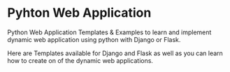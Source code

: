# Pyhton Web Application

Python Web Application Templates & Examples to learn and implement dynamic web application using python with Django or Flask.

Here are Templates available for Django and Flask as well as you can learn how to create on of the dynamic web applications.
